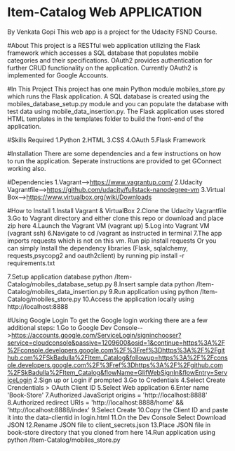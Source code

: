 # Item-Catalog Web APPLICATION
By Venkata Gopi This web app is a project for the Udacity FSND Course.

#About
This project is a RESTful web application utilizing the Flask framework which accesses a SQL database that populates mobile categories and their specifications. OAuth2 provides authentication for further CRUD functionality on the application. Currently OAuth2 is implemented for Google Accounts.

#In This Project
This project has one main Python module mobiles_store.py which runs the Flask application. A SQL database is created using the mobiles_database_setup.py module and you can populate the database with test data using mobile_data_insertion.py. The Flask application uses stored HTML templates in the templates folder to build the front-end of the application.

#Skills Required
1.Python
2.HTML
3.CSS
4.OAuth
5.Flask Framework

#Installation
There are some dependencies and a few instructions on how to run the application. Seperate instructions are provided to get GConnect working also.

#Dependencies
1.Vagrant-->https://www.vagrantup.com/
2.Udacity Vagrantfile-->https://github.com/udacity/fullstack-nanodegree-vm
3.Virtual Box-->https://www.virtualbox.org/wiki/Downloads

#How to Install
1.Install Vagrant & VirtualBox
2.Clone the Udacity Vagrantfile
3.Go to Vagrant directory and either clone this repo or download and place zip here
4.Launch the Vagrant VM (vagrant up)
5.Log into Vagrant VM (vagrant ssh)
6.Navigate to cd /vagrant as instructed in terminal
7.The app imports requests which is not on this vm. Run pip install requests
Or you can simply Install the dependency libraries (Flask, sqlalchemy, requests,psycopg2 and oauth2client) by running pip install -r requirements.txt

7.Setup application database python /Item-Catalog/mobiles_database_setup.py
8.Insert sample data python /Item-Catalog/mobiles_data_insertion.py
9.Run application using python /Item-Catalog/mobiles_store.py
10.Access the application locally using http://localhost:8888

#Using Google Login
To get the Google login working there are a few additional steps:
1.Go to Google Dev Console-->https://accounts.google.com/ServiceLogin/signinchooser?service=cloudconsole&passive=1209600&osid=1&continue=https%3A%2F%2Fconsole.developers.google.com%2F%3Fref%3Dhttps%3A%2F%2Fgithub.com%2FSkBadulla%2FItem_Catalog&followup=https%3A%2F%2Fconsole.developers.google.com%2F%3Fref%3Dhttps%3A%2F%2Fgithub.com%2FSkBadulla%2FItem_Catalog&flowName=GlifWebSignIn&flowEntry=ServiceLogin
2.Sign up or Login if prompted
3.Go to Credentials
4.Select Create Crendentials > OAuth Client ID
5.Select Web application
6.Enter name 'Book-Store'
7.Authorized JavaScript origins = 'http://localhost:8888'
8.Authorized redirect URIs = 'http://localhost:8888/home' && 'http://localhost:8888/index'
9.Select Create
10.Copy the Client ID and paste it into the data-clientid in login.html
11.On the Dev Console Select Download JSON
12.Rename JSON file to client_secrets.json
13.Place JSON file in book-store directory that you cloned from here
14.Run application using python /Item-Catalog/mobiles_store.py
